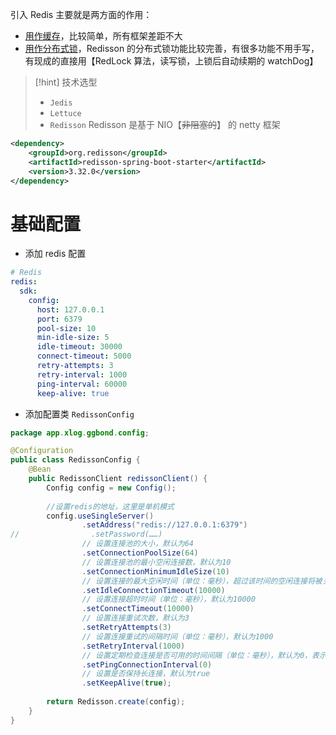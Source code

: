 引入 Redis 主要就是两方面的作用：
- <u>用作缓存</u>，比较简单，所有框架差距不大
- <u>用作分布式锁</u>，Redisson 的分布式锁功能比较完善，有很多功能不用手写，有现成的直接用【RedLock 算法，读写锁，上锁后自动续期的 watchDog】

>[!hint] 技术选型
>- `Jedis` 
>- `Lettuce`
>- `Redisson` Redisson 是基于 NIO【~~非阻塞的~~】 的 netty 框架
>

```xml
<dependency>
    <groupId>org.redisson</groupId>
    <artifactId>redisson-spring-boot-starter</artifactId>
    <version>3.32.0</version>
</dependency>
```

# 基础配置
- 添加 redis 配置
```yml
# Redis  
redis:  
  sdk:  
    config:  
      host: 127.0.0.1  
      port: 6379  
      pool-size: 10  
      min-idle-size: 5  
      idle-timeout: 30000  
      connect-timeout: 5000  
      retry-attempts: 3  
      retry-interval: 1000  
      ping-interval: 60000  
      keep-alive: true
```

- 添加配置类 `RedissonConfig` 
```java
package app.xlog.ggbond.config;  

@Configuration  
public class RedissonConfig {  
    @Bean  
    public RedissonClient redissonClient() {  
        Config config = new Config();  
  
        //设置redis的地址，这里是单机模式  
        config.useSingleServer()  
                .setAddress("redis://127.0.0.1:6379")  
//                .setPassword(……)  
                // 设置连接池的大小，默认为64  
                .setConnectionPoolSize(64)  
                // 设置连接池的最小空闲连接数，默认为10  
                .setConnectionMinimumIdleSize(10)  
                // 设置连接的最大空闲时间（单位：毫秒），超过该时间的空闲连接将被关闭，默认为10000  
                .setIdleConnectionTimeout(10000)  
                // 设置连接超时时间（单位：毫秒），默认为10000  
                .setConnectTimeout(10000)  
                // 设置连接重试次数，默认为3  
                .setRetryAttempts(3)  
                // 设置连接重试的间隔时间（单位：毫秒），默认为1000  
                .setRetryInterval(1000)  
                // 设置定期检查连接是否可用的时间间隔（单位：毫秒），默认为0，表示不进行定期检查  
                .setPingConnectionInterval(0)  
                // 设置是否保持长连接，默认为true  
                .setKeepAlive(true);  
  
        return Redisson.create(config);  
    }  
}
```









